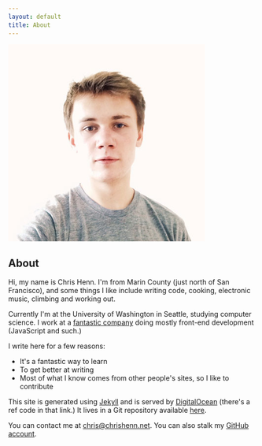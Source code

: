 ```yaml
---
layout: default
title: About
---
```


<img src="/assets/styles/me.jpg" class="me">

## About

Hi, my name is Chris Henn. I'm from Marin County (just north of San Francisco), and some things I like include writing code, cooking, electronic music, climbing and working out.

Currently I'm at the University of Washington in Seattle, studying computer science. I work at a [fantastic company](http://h2ometrics.com/) doing mostly front-end development (JavaScript and such.)

I write here for a few reasons:

* It's a fantastic way to learn
* To get better at writing
* Most of what I know comes from other people's sites, so I like to contribute

This site is generated using [Jekyll](http://jekyllrb.com) and is served by [DigitalOcean](https://www.digitalocean.com/?refcode=1e64afc35633) (there's a ref code in that link.) It lives in a Git repository available [here](https://github.com/chenn/writing).

You can contact me at chris@chrishenn.net. You can also stalk my [GitHub account](https://github.com/chenn).
